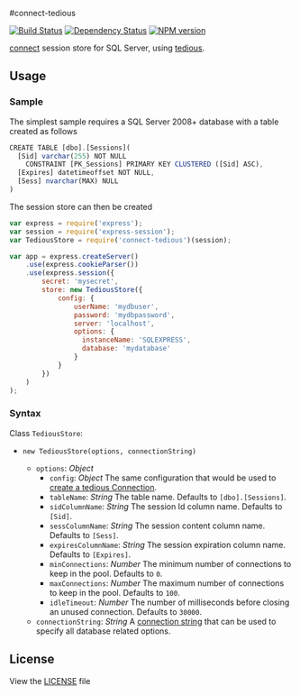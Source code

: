 #connect-tedious

[![Build Status](https://ci.appveyor.com/api/projects/status/lychn2r7d0cs36qa/branch/master?svg=true)](https://ci.appveyor.com/project/mcartoixa/connect-tedious/branch/master)
[![Dependency Status](https://david-dm.org/mcartoixa/connect-tedious.png)](https://david-dm.org/mcartoixa/connect-tedious)
[![NPM version](https://badge.fury.io/js/connect-tedious.svg)](http://badge.fury.io/js/connect-tedious)

[connect](https://github.com/senchalabs/connect) session store for SQL Server, using [tedious](http://github.com/pekim/tedious).

## Usage
### Sample
The simplest sample requires a SQL Server 2008+ database with a table created as follows
```javascript
CREATE TABLE [dbo].[Sessions](
  [Sid] varchar(255) NOT NULL
    CONSTRAINT [PK_Sessions] PRIMARY KEY CLUSTERED ([Sid] ASC),
  [Expires] datetimeoffset NOT NULL,
  [Sess] nvarchar(MAX) NULL
)
```

The session store can then be created
```javascript
var express = require('express');
var session = require('express-session');
var TediousStore = require('connect-tedious')(session);

var app = express.createServer()
    .use(express.cookieParser())
    .use(express.session({
        secret: 'mysecret',
        store: new TediousStore({
            config: {
                userName: 'mydbuser',
                password: 'mydbpassword',
                server: 'localhost',
                options: {
                  instanceName: 'SQLEXPRESS',
                  database: 'mydatabase'
                }
            }
        })
    )
);
```

### Syntax

Class `TediousStore`:
* `new TediousStore(options, connectionString)`

  * `options`: *Object*
    * `config`: *Object* The same configuration that would be used to [create a tedious Connection](http://pekim.github.com/tedious/api-connection.html#function_newConnection).
    * `tableName`: *String* The table name. Defaults to `[dbo].[Sessions]`.
    * `sidColumnName`: *String* The session Id column name. Defaults to `[Sid]`.
    * `sessColumnName`: *String* The session content column name. Defaults to `[Sess]`.
    * `expiresColumnName`: *String* The session expiration column name. Defaults to `[Expires]`.
    * `minConnections`: *Number* The minimum number of connections to keep in the pool. Defaults to `0`.
    * `maxConnections`: *Number* The maximum number of connections to keep in the pool. Defaults to `100`.
    * `idleTimeout`: *Number* The number of milliseconds before closing an unused connection. Defaults to `30000`.
  * `connectionString`: *String* A [connection string](https://github.com/ttrider/node-connection-string-builder) that can be used to specify all database related options.

## License

View the [LICENSE](https://github.com/mcartoixa/connect-tedious/blob/master/LICENSE) file